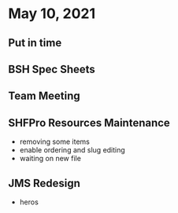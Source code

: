 # May 10, 2021

## Put in time

## BSH Spec Sheets

## Team Meeting

## SHFPro Resources Maintenance
- removing some items
- enable ordering and slug editing
- waiting on new file

## JMS Redesign
- heros